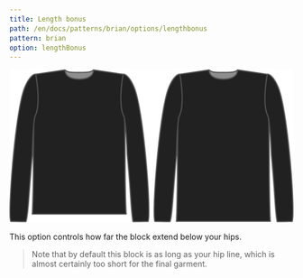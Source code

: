 ```yaml
---
title: Length bonus
path: /en/docs/patterns/brian/options/lengthbonus
pattern: brian
option: lengthBonus
---
```

![The length bonus option on Brian](./lengthbonus.svg)

This option controls how far the block extend below your hips.

> Note that by default this block is as long as your hip line, which is almost certainly too short for the final garment.
